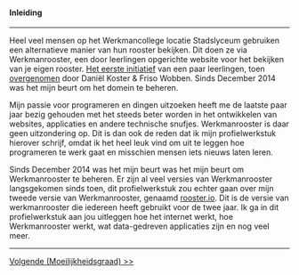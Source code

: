 #### Inleiding
---
Heel veel mensen op het Werkmancollege locatie Stadslyceum gebruiken een alternatieve manier van hun rooster bekijken. Dit doen ze via Werkmanrooster, een door leerlingen opgerichte website voor het bekijken van je eigen rooster. [Het eerste initiatief](http://web.archive.org/web/20101216064457/http://werkmanrooster.nl/) van een paar leerlingen, toen [overgenomen](http://web.archive.org/web/20140103031959/http://werkmanrooster.nl/) door Daniël Koster & Friso Wobben. Sinds December 2014 was het mijn beurt om het domein te beheren.

Mijn passie voor programeren en dingen uitzoeken heeft me de laatste paar jaar bezig gehouden met het steeds beter worden in het ontwikkelen van websites, applicaties en andere technische snufjes. Werkmanrooster is daar geen uitzondering op. Dit is dan ook de reden dat ik mijn profielwerkstuk hierover schrijf, omdat ik het heel leuk vind om uit te leggen hoe programeren te werk gaat en misschien mensen iets nieuws laten leren.

Sinds December 2014 was het mijn beurt was het mijn beurt om Werkmanrooster te beheren. Er zijn al veel versies van Werkmanrooster langsgekomen sinds toen, dit profielwerkstuk zou echter gaan over mijn tweede versie van Werkmanrooster, genaamd [rooster.io](http://git.werkmanrooster.nl/werkmanrooster/rooster-io). Dit is de versie van werkmanrooster die iedereen heeft gebruikt voor de twee jaar. Ik ga in dit profielwerkstuk aan jou uitleggen hoe het internet werkt, hoe Werkmanrooster werkt, wat data-gedreven applicaties zijn en nog veel meer.

---
[Volgende (Moeilijkheidsgraad) >>](/moeilijkheidsgraad)
